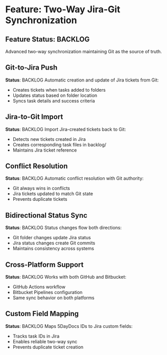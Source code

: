 # Feature: Two-Way Jira-Git Synchronization

## Feature Status: BACKLOG

Advanced two-way synchronization maintaining Git as the source of truth.

## Git-to-Jira Push
**Status**: BACKLOG
Automatic creation and update of Jira tickets from Git:
- Creates tickets when tasks added to folders
- Updates status based on folder location
- Syncs task details and success criteria

## Jira-to-Git Import
**Status**: BACKLOG
Import Jira-created tickets back to Git:
- Detects new tickets created in Jira
- Creates corresponding task files in backlog/
- Maintains Jira ticket reference

## Conflict Resolution
**Status**: BACKLOG
Automatic conflict resolution with Git authority:
- Git always wins in conflicts
- Jira tickets updated to match Git state
- Prevents duplicate tickets

## Bidirectional Status Sync
**Status**: BACKLOG
Status changes flow both directions:
- Git folder changes update Jira status
- Jira status changes create Git commits
- Maintains consistency across systems

## Cross-Platform Support
**Status**: BACKLOG
Works with both GitHub and Bitbucket:
- GitHub Actions workflow
- Bitbucket Pipelines configuration
- Same sync behavior on both platforms

## Custom Field Mapping
**Status**: BACKLOG
Maps 5DayDocs IDs to Jira custom fields:
- Tracks task IDs in Jira
- Enables reliable two-way sync
- Prevents duplicate ticket creation
